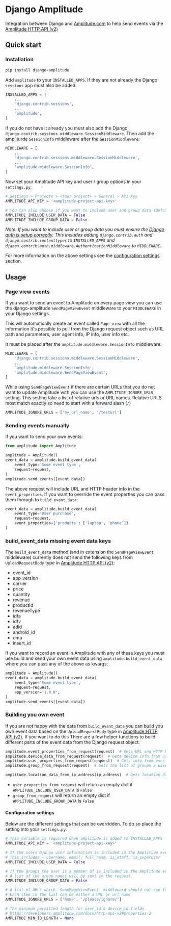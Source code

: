 # Django Amplitude

Integration between Django and [Amplitude.com](https://amplitude.com/) to help send events via the [Amplitude HTTP API (v2)](https://developers.amplitude.com/docs/http-api-v2)


## Quick start

### Installation

```bash
pip install django-amplitude
```

Add `amplitude` to your `INSTALLED_APPS`. If they are not already the Django `sessions` app must also be added:

```python
INSTALLED_APPS = [
    ...
    'django.contrib.sessions',
    ...
    'amplitude',
]
```

If you do not have it already you must also add the Django `django.contrib.sessions.middleware.SessionMiddleware`. Then add the ampliturde `SessionInfo` middleware after the `SessionMiddleware`:
```python
MIDDLEWARE = [
    ...
    'django.contrib.sessions.middleware.SessionMiddleware',
    ...
    'amplitude.middleware.SessionInfo',
]
```

Now set your Amplitude API key and user / group options in your `settings.py`:
```python
# Settings > Projects > <Your project> > General > API Key
AMPLITUDE_API_KEY = '<amplitude-project-api-key>'

# You can also choose if you want to include user and group data (Default False)
AMPLITUDE_INCLUDE_USER_DATA = False
AMPLITUDE_INCLUDE_GROUP_DATA = False
```

*Note: If you want to include user or group data you must ensure the [Django auth is setup correctly](https://docs.djangoproject.com/en/3.0/topics/auth/#installation). This includes adding `django.contrib.auth` and `django.contrib.contenttypes` to `INSTALLED_APPS` and `django.contrib.auth.middleware.AuthenticationMiddleware` to `MIDDLEWARE`*.


For more information on the above settings see the [configuration settings](#configuration-settings) section.



## Usage

### Page view events

If you want to send an event to Amplitude on every page view you can use the django-amplitude `SendPageViewEvent` middleware to your `MIDDLEWARE` in your Django settings.

This will automatically create an event called `Page view` with all the information it's possible to pull from the Django request object such as URL path and parameters, user agent info, IP info, user info etc.

It must be placed after the `amplitude.middleware.SessionInfo` middleware:

```python
MIDDLEWARE = [
    'django.contrib.sessions.middleware.SessionMiddleware',
    ...
    'amplitude.middleware.SessionInfo',
    'amplitude.middleware.SendPageViewEvent',
]
```

While using `SendPageViewEvent` if there are certain URLs that you do not want to update Amplitude with you can use the `AMPLITUDE_IGNORE_URLS` setting. This setting take a list of relative urls or URL names. Relative URLS most match exactly so need to start with a forward slash (`/`)

```python
AMPLITUDE_IGNORE_URLS = ['my_url_name', '/testurl']
```


### Sending events manually

If you want to send your own events:
```python
from amplitude import Amplitude

amplitude = Amplitude()
event_data = amplitude.build_event_data(
    event_type='Some event type',
    request=request,
)
amplitude.send_events([event_data])
```

The above request will include URL and HTTP header info in the `event_properties`. If you want to override the event properties you can pass them through to `build_event_data`:

```python
event_data = amplitude.build_event_data(
    event_type='User purchase',
    request=request,
    event_properties={'products': ['laptop', 'phone']}
)
```

### build_event_data missing event data keys

The `build_event_data` method (and in extension the `SendPageViewEvent` middleware) currently does not send the following keys from `UploadRequestBody` type in [Amplitude HTTP API (v2)](https://developers.amplitude.com/docs/http-api-v2):

* event_id
* app_version
* carrier
* price
* quantity
* revenue
* productId
* revenueType
* idfa
* idfv
* adid
* android_id
* dma
* insert_id

If you want to record an event in Amplitude with any of these keys you must use build and send your own event data using `amplitude.build_event_data` where you can pass any of the above as kwargs:

```python
amplitude = Amplitude()
event_data = amplitude.build_event_data(
    event_type='Some event type',
    request=request,
    app_version='1.0.0',
)
amplitude.send_events([event_data])
```


### Building you own event

If you are not happy with the data from `build_event_data` you can build you own event data based on the `UploadRequestBody` type in [Amplitude HTTP API (v2)](https://developers.amplitude.com/docs/http-api-v2). If you want to do this There are a few helper functions to build different parts of the event data from the Django request object:

```python
amplitude.event_properties_from_request(request)  # Gets URL and HTTP header data
amplitude.device_data_from_request(request)  # Gets device info from user agent
amplitude.user_properties_from_request(request)  # Gets info from user model
amplitude.group_from_request(request)  # Gets the list of groups a user is in

amplitude.location_data_from_ip_address(ip_address)  # Gets location data from IP if GeoIP2 is setup
```

* `user_properties_from_request` will return an empty dict if `AMPLITUDE_INCLUDE_USER_DATA` is `False`
* `group_from_request` will return an empty dict if `AMPLITUDE_INCLUDE_GROUP_DATA` is `False`


#### Configuration settings

Below are the different settings that can be overridden. To do so place the setting into your `settings.py`.

```python
# This variable is required when amplitude is added to INSTALLED_APPS
AMPLITUDE_API_KEY = '<amplitude-project-api-key>'

# If the users Django user information is included in the Amplitude event.
# This includes - username, email, full_name, is_staff, is_superuser
AMPLITUDE_INCLUDE_USER_DATA = False

# If the groups the user is a member of is included in the Amplitude event.
# A list of the group names will be sent in the request.
AMPLITUDE_INCLUDE_GROUP_DATA = False

# A list of URLs which `SendPageViewEvent` middleward should not run for.
# Each item in the list can be either a URL or url name
AMPLITUDE_IGNORE_URLS = ['home', '/please/ignore/']

# The minimum permitted length for user_id & device_id fields
# https://developers.amplitude.com/docs/http-api-v2#properties-2
AMPLITUDE_MIN_ID_LENGTH = None
```
